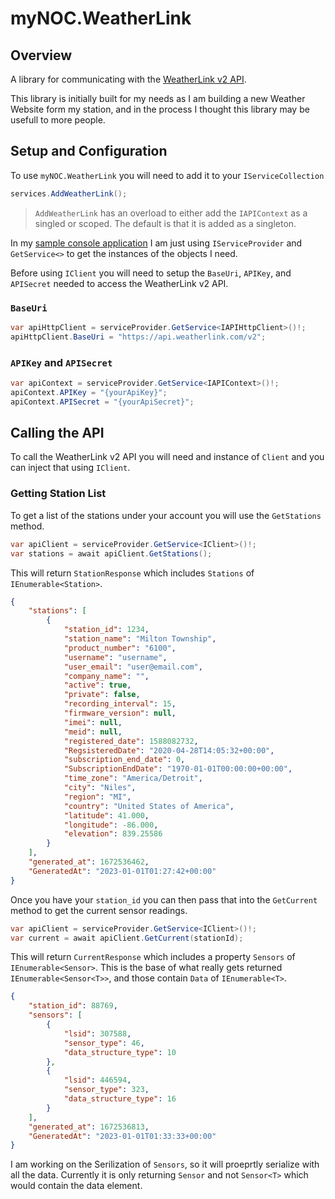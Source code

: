 # myNOC.WeatherLink

## Overview

A library for communicating with the [WeatherLink v2 API](https://weatherlink.github.io/v2-api/).

This library is initially built for my needs as I am building a new Weather Website form my station, and in the process I thought this library may be usefull to more people.

## Setup and Configuration

To use `myNOC.WeatherLink` you will need to add it to your `IServiceCollection`

```csharp
services.AddWeatherLink();
```

> `AddWeatherLink` has an overload to either add the `IAPIContext` as a singled or scoped.  The default is that it is added as a singleton.

In my [sample console application](../../samples/SampleConsoleApp/) I am just using `IServiceProvider` and `GetService<>` to get the instances of the objects I need.

Before using `IClient` you will need to setup the `BaseUri`, `APIKey`, and `APISecret` needed to access the WeatherLink v2 API.

### `BaseUri`

```csharp
var apiHttpClient = serviceProvider.GetService<IAPIHttpClient>()!;
apiHttpClient.BaseUri = "https://api.weatherlink.com/v2";
```

### `APIKey` and `APISecret`

```csharp
var apiContext = serviceProvider.GetService<IAPIContext>()!;
apiContext.APIKey = "{yourApiKey}";
apiContext.APISecret = "{yourApiSecret}";
```

## Calling the API

To call the WeatherLink v2 API you will need and instance of `Client` and you can inject that using `IClient`.

### Getting Station List

To get a list of the stations under your account you will use the `GetStations` method.

```csharp
var apiClient = serviceProvider.GetService<IClient>()!;
var stations = await apiClient.GetStations();
```

This will return `StationResponse` which includes `Stations` of `IEnumerable<Station>`.

```json
{
    "stations": [
        {
            "station_id": 1234,
            "station_name": "Milton Township",
            "product_number": "6100",
            "username": "username",
            "user_email": "user@email.com",
            "company_name": "",
            "active": true,
            "private": false,
            "recording_interval": 15,
            "firmware_version": null,
            "imei": null,
            "meid": null,
            "registered_date": 1588082732,
            "RegsisteredDate": "2020-04-28T14:05:32+00:00",
            "subscription_end_date": 0,
            "SubscriptionEndDate": "1970-01-01T00:00:00+00:00",
            "time_zone": "America/Detroit",
            "city": "Niles",
            "region": "MI",
            "country": "United States of America",
            "latitude": 41.000,
            "longitude": -86.000,
            "elevation": 839.25586
        }
    ],
    "generated_at": 1672536462,
    "GeneratedAt": "2023-01-01T01:27:42+00:00"
}
```

Once you have your `station_id` you can then pass that into the `GetCurrent` method to get the current sensor readings.

```csharp
var apiClient = serviceProvider.GetService<IClient>()!;
var current = await apiClient.GetCurrent(stationId);
```
This will return `CurrentResponse` which includes a property `Sensors` of `IEnumerable<Sensor>`.  This is the base of what really gets returned `IEnumerable<Sensor<T>>`, and those contain `Data` of `IEnumerable<T>`.

```json
{
    "station_id": 88769,
    "sensors": [
        {
            "lsid": 307588,
            "sensor_type": 46,
            "data_structure_type": 10
        },
        {
            "lsid": 446594,
            "sensor_type": 323,
            "data_structure_type": 16
        }
    ],
    "generated_at": 1672536813,
    "GeneratedAt": "2023-01-01T01:33:33+00:00"
}
```

I am working on the Serilization of `Sensors`, so it will proeprtly serialize with all the data.  Currently it is only returning `Sensor` and not `Sensor<T>` which would contain the data element.